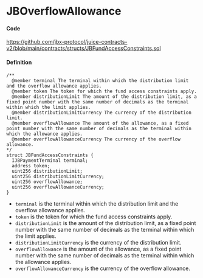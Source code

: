 # JBOverflowAllowance

#### Code

https://github.com/jbx-protocol/juice-contracts-v2/blob/main/contracts/structs/JBFundAccessConstraints.sol

#### Definition

```
/**
  @member terminal The terminal within which the distribution limit and the overflow allowance applies.
  @member token The token for which the fund access constraints apply.
  @member distributionLimit The amount of the distribution limit, as a fixed point number with the same number of decimals as the terminal within which the limit applies.
  @member distributionLimitCurrency The currency of the distribution limit.
  @member overflowAllowance The amount of the allowance, as a fixed point number with the same number of decimals as the terminal within which the allowance applies.
  @member overflowAllowanceCurrency The currency of the overflow allowance.
*/
struct JBFundAccessConstraints {
  IJBPaymentTerminal terminal;
  address token;
  uint256 distributionLimit;
  uint256 distributionLimitCurrency;
  uint256 overflowAllowance;
  uint256 overflowAllowanceCurrency;
}
```

- `terminal` is the terminal within which the distribution limit and the overflow allowance applies.
- `token` is the token for which the fund access constraints apply.
- `distributionLimit` is the amount of the distribution limit, as a fixed point number with the same number of decimals as the terminal within which the limit applies.
- `distributionLimitCurrency` is the currency of the distribution limit.
- `overflowAllowance` is the amount of the allowance, as a fixed point number with the same number of decimals as the terminal within which the allowance applies.
- `overflowAllowanceCurrency` is the currency of the overflow allowance.

